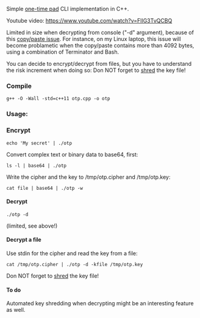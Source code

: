 Simple [one-time pad](https://en.wikipedia.org/wiki/One-time_pad) CLI implementation in C++.

Youtube video: https://www.youtube.com/watch?v=FlIG3TvQCBQ

Limited in size when decrypting from console ("-d" argument), because of this
[copy/paste issue](https://stackoverflow.com/questions/22886167/read-a-string-of-length-greater-than-4096-bytes-from-stdin-in-c).
For instance, on my Linux laptop, this issue will become problametic when the copy/paste contains more than 4092 bytes, using a combination of Terminator and Bash.

You can decide to encrypt/decrypt from files, but you have to understand the risk increment when doing so:
Don NOT forget to [shred](https://en.wikipedia.org/wiki/Shred_(Unix)) the key file!

### Compile

````
g++ -O -Wall -std=c++11 otp.cpp -o otp
````

### Usage:

### Encrypt

````
echo 'My secret' | ./otp
````

Convert complex text or binary data to base64, first:

````
ls -l | base64 | ./otp
````

Write the cipher and the key to /tmp/otp.cipher and /tmp/otp.key:

````
cat file | base64 | ./otp -w
````

#### Decrypt

````
./otp -d
````

(limited, see above!)

#### Decrypt a file

Use stdin for the cipher and read the key from a file:

````
cat /tmp/otp.cipher | ./otp -d -kfile /tmp/otp.key
````

Don NOT forget to [shred](https://en.wikipedia.org/wiki/Shred_(Unix)) the key file!

#### To do

Automated key shredding when decrypting might be an interesting feature as well.
